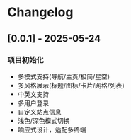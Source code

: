 # Changelog

## [0.0.1] - 2025-05-24
### 项目初始化
- 多模式支持(导航/主页/极简/星空)
- 多风格展示(标题/图标/卡片/网格/列表)
- 中英文支持
- 多用户登录
- 自定义站点信息
- 浅色/深色模式切换
- 响应式设计，适配多终端
